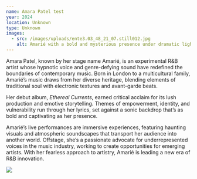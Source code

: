 ```yaml
---
name: Amara Patel test
year: 2024
location: Unknown
type: Unknown
images:
  - src: /images/uploads/ente3.03_48_21_07.still012.jpg
    alt: Amarié with a bold and mysterious presence under dramatic lighting
---
```

Amara Patel, known by her stage name Amarié, is an experimental R&B artist whose hypnotic voice and genre-defying sound have redefined the boundaries of contemporary music. Born in London to a multicultural family, Amarié’s music draws from her diverse heritage, blending elements of traditional soul with electronic textures and avant-garde beats.

Her debut album, *Ethereal Currents*, earned critical acclaim for its lush production and emotive storytelling. Themes of empowerment, identity, and vulnerability run through her lyrics, set against a sonic backdrop that’s as bold and captivating as her presence.

Amarié’s live performances are immersive experiences, featuring haunting visuals and atmospheric soundscapes that transport her audience into another world. Offstage, she’s a passionate advocate for underrepresented voices in the music industry, working to create opportunities for emerging artists. With her fearless approach to artistry, Amarié is leading a new era of R&B innovation.

![](/images/uploads/ente3.03_48_21_07.still012.jpg)
